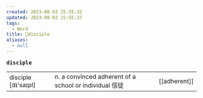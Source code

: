 ```yaml
---
created: 2023-08-03 15:55:32
updated: 2023-08-03 15:55:37
tags:
  - Word
title: 📖disciple
aliases:
  - null
---
```


<pre><strong>disciple</strong></pre>
|   |   |   |
|---|---|---|
|disciple [dɪ'saɪpl]|n. a convinced adherent of a school or individual 信徒|[[adherent]]|